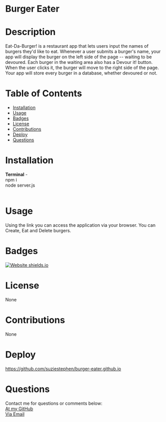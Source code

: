 

# Burger Eater

  # Description
Eat-Da-Burger! is a restaurant app that lets users input the names of burgers they'd like to eat.
Whenever a user submits a burger's name, your app will display the burger on the left side of the page -- waiting to be devoured.
Each burger in the waiting area also has a Devour it! button. When the user clicks it, the burger will move to the right side of the page.
Your app will store every burger in a database, whether devoured or not.




 

  # Table of Contents
  * [Installation](#installation)
  * [Usage](#usage)
  * [Badges](#badges)
  * [License](#license)
  * [Contributions](#contributions)
  * [Deploy](#deploy)
  * [Questions](#questions)
  

  
  # Installation
 
 <b>Terminal</b> - <br>
  npm i <br>
  node server.js <br>
  <br>
  
  
  
  # Usage
Using the link you can access the application via your browser. You can Create, Eat and Delete burgers.


  # Badges
  [![Website shields.io](https://img.shields.io/badge/success-success-pink)](http://shields.io/)
  
 
  # License
  None
  # Contributions
  None


  # Deploy
https://github.com/suziestephen/burger-eater.github.io <br>
 


  

  # Questions
  Contact me for questions or comments below: <br>
    [At my GitHub](https://github.com/suziestephen) <br>
    [Via Email](mailto:suzietstephen@gmail.com)






